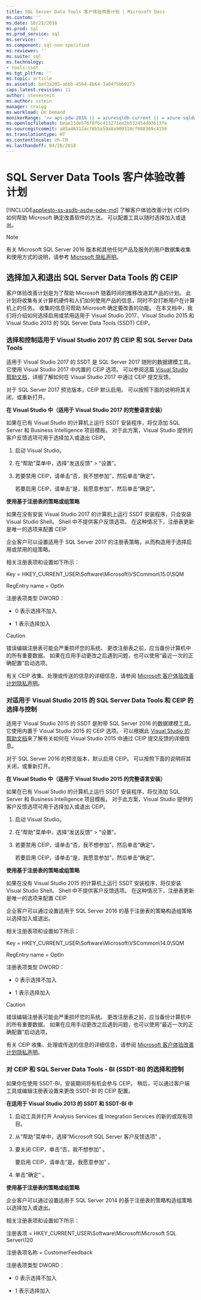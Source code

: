 ```yaml
---
title: SQL Server Data Tools 客户体验改善计划 | Microsoft Docs
ms.custom: ''
ms.date: 10/21/2016
ms.prod: sql
ms.prod_service: sql
ms.service: ''
ms.component: sql-non-specified
ms.reviewer: ''
ms.suite: sql
ms.technology:
- tools-ssdt
ms.tgt_pltfrm: ''
ms.topic: article
ms.assetid: baf3a205-a6bb-4564-8b64-3a0475bb9273
caps.latest.revision: 11
author: stevestein
ms.author: sstein
manager: craigg
ms.workload: On Demand
monikerRange: '>= aps-pdw-2016 || = azuresqldb-current || = azure-sqldw-latest || >= sql-server-2016 || = sqlallproducts-allversions'
ms.openlocfilehash: beae11de576f8f6c413271ee2b532454d03613fe
ms.sourcegitcommit: a85a46312acf8b5a59a8a900310cf088369c4150
ms.translationtype: HT
ms.contentlocale: zh-CN
ms.lasthandoff: 04/26/2018
---
```

# <a name="customer-experience-improvement-program-for-sql-server-data-tools"></a>SQL Server Data Tools 客户体验改善计划
[!INCLUDE[appliesto-ss-asdb-asdw-pdw-md](../includes/appliesto-ss-asdb-asdw-pdw-md.md)]
  了解客户体验改善计划 (CEIP) 如何帮助 Microsoft 确定改善软件的方法。  可以配置工具以随时选择加入或退出。  
  
> [!NOTE]  
>  有关 Microsoft SQL Server 2016 版本和其他任何产品及服务的用户数据集收集和使用方式的说明，请参考 [Microsoft 隐私声明](https://www.microsoft.com/privacystatement/en-us/SQLServer/Default.aspx)。  
  
## <a name="opting-in-and-out-of-ceip-for-sql-server-data-tools"></a>选择加入和退出 SQL Server Data Tools 的 CEIP  
 客户体验改善计划是为了帮助 Microsoft 随着时间的推移改进其产品的计划。 此计划将收集有关计算机硬件和人们如何使用产品的信息，同时不会打断用户在计算机上的任务。 收集的信息可帮助 Microsoft 确定要改善的功能。 在本文档中，我们将介绍如何选择启用或禁用适用于 Visual Studio 2017、Visual Studio 2015 和 Visual Studio 2013 的 SQL Server Data Tools (SSDT) CEIP。  

### <a name="choice-and-control-over--ceip-and-sql-server-data-tools-for-visual-studio-2017"></a>选择和控制适用于 Visual Studio 2017 的 CEIP 和 SQL Server Data Tools  
 适用于 Visual Studio 2017 的 SSDT 是 SQL Server 2017 随附的数据建模工具。 它使用 Visual Studio 2017 中内置的 CEIP 选项。 可以参阅这篇 [Visual Studio 帮助文档](https://www.visualstudio.com/en-us/docs/work/connect/give-feedback)，详细了解如何在 Visual Studio 2017 中通过 CEIP 提交反馈。  
  
 对于 SQL Server 2017 预览版本，CEIP 默认启用。 可以按照下面的说明将其关闭，或重新打开。  
  
 **在 Visual Studio 中（适用于 Visual Studio 2017 的完整语言安装）**  
  
 如果在已有 Visual Studio 的计算机上运行 SSDT 安装程序，将仅添加 SQL Server 和 Business Intelligence 项目模板。 对于此方案，Visual Studio 提供的客户反馈选项可用于选择加入或退出 CEIP。  
  
1.  启动 Visual Studio。  
  
2.  在“帮助”菜单中，选择“发送反馈” > “设置”。  
  
3.  若要禁用 CEIP，请单击“否，我不想参加”，然后单击“确定”。  
  
     若要启用 CEIP，请单击“是，我愿意参加”，然后单击“确定”。  
  

  
 **使用基于注册表的策略或组策略**  
  
 如果在没有安装 Visual Studio 2017 的计算机上运行 SSDT 安装程序，只会安装 Visual Studio Shell。 Shell 中不提供客户反馈选项。 在这种情况下，注册表更新是唯一的选项来配置 CEIP  
  
 企业客户可以设置适用于 SQL Server 2017 的注册表策略，从而构造用于选择启用或禁用的组策略。  
  
 相关注册表项和设置如下所示：  
  
 Key = HKEY_CURRENT_USER\Software\Microsoft\VSCommon\15.0\SQM  
  
 RegEntry name = OptIn  
  
 注册表项类型 DWORD：  
  
-   0 表示选择不加入  
  
-   1 表示选择加入  
  
> [!CAUTION]  
>  错误编辑注册表可能会严重损坏您的系统。 更改注册表之前，应当备份计算机中的所有重要数据。 如果在应用手动更改之后遇到问题，也可以使用“最近一次的正确配置”启动选项。  
  
 有关 CEIP 收集、处理或传送的信息的详细信息，请参阅 [Microsoft 客户体验改善计划隐私声明](http://go.microsoft.com/fwlink/?LinkId=52143)。  
 
### <a name="choice-and-control-over--ceip-and-sql-server-data-tools-for-visual-studio-2015"></a>对适用于 Visual Studio 2015 的 SQL Server Data Tools 和 CEIP 的选择与控制  
 适用于 Visual Studio 2015 的 SSDT 是附带 SQL Server 2016 的数据建模工具。 它使用内置于 Visual Studio 2015 的 CEIP 选项。 可以根据此 [Visual Studio 的帮助文档](http://go.microsoft.com/fwlink/?LinkId=517102)来了解有关如何在 Visual Studio 2015 中通过 CEIP 提交反馈的详细信息。  
  
 对于 SQL Server 2016 的预览版本，默认启用 CEIP。 可以按照下面的说明将其关闭，或重新打开。  
  
 **在 Visual Studio 中（适用于 Visual Studio 2015 的完整语言安装）**  
  
 如果在已有 Visual Studio 的计算机上运行 SSDT 安装程序，将仅添加 SQL Server 和 Business Intelligence 项目模板。 对于此方案，Visual Studio 提供的客户反馈选项可用于选择加入或退出 CEIP。  
  
1.  启动 Visual Studio。  
  
2.  在“帮助”菜单中，选择“发送反馈” > “设置”。  
  
3.  若要禁用 CEIP，请单击“否，我不想参加”，然后单击“确定”。  
  
     若要启用 CEIP，请单击“是，我愿意参加”，然后单击“确定”。  
  

  
 **使用基于注册表的策略或组策略**  
  
 如果在没有 Visual Studio 2015 的计算机上运行 SSDT 安装程序，将仅安装 Visual Studio Shell。 Shell 中不提供客户反馈选项。 在这种情况下，注册表更新是唯一的选项来配置 CEIP  
  
 企业客户可以通过设置适用于 SQL Server 2016 的基于注册表的策略构造组策略以选择加入或退出。  
  
 相关注册表项和设置如下所示：  
  
 Key = HKEY_CURRENT_USER\Software\Microsoft\VSCommon\14.0\SQM  
  
 RegEntry name = OptIn  
  
 注册表项类型 DWORD：  
  
-   0 表示选择不加入  
  
-   1 表示选择加入  
  
> [!CAUTION]  
>  错误编辑注册表可能会严重损坏您的系统。 更改注册表之前，应当备份计算机中的所有重要数据。 如果在应用手动更改之后遇到问题，也可以使用“最近一次的正确配置”启动选项。  
  
 有关 CEIP 收集、处理或传送的信息的详细信息，请参阅 [Microsoft 客户体验改善计划隐私声明](http://go.microsoft.com/fwlink/?LinkId=52143)。  
  
### <a name="choice-and-control-for-ceip-and-sql-server-data-tools---bi-ssdt-bi"></a>对 CEIP 和 SQL Server Data Tools - BI (SSDT-BI) 的选择和控制  
 如果你在使用 SSDT-BI，安装期间将有机会参与 CEIP。 稍后，可以通过客户端工具或编辑注册表设置来更改 SSDT-BI 的 CEIP 配置。  
  
 **在适用于 Visual Studio 2013 的 SSDT 和 SSDT-BI 中**  
  
1.  启动工具并打开 Analysis Services 或 Integration Services 的新的或现有项目。  
  
2.  从“帮助”菜单中，选择“Microsoft SQL Server 客户反馈选项” 。  
  
3.  要关闭 CEIP，单击“否，我不想参加” 。  
  
     要启用 CEIP，请单击“是，我愿意参加” 。  
  
4.  单击“确定” 。  
  
 **使用基于注册表的策略或组策略**  
  
 企业客户可以通过设置适用于 SQL Server 2014 的基于注册表的策略构造组策略以选择加入或退出。  
  
 相关注册表项和设置如下所示：  
  
 注册表项 = HKEY_CURRENT_USER\Software\Microsoft\Microsoft SQL Server\120  
  
 注册表项名称 = CustomerFeedback  
  
 注册表项类型 DWORD：  
  
-   0 表示选择不加入  
  
-   1 表示选择加入  
  
  
